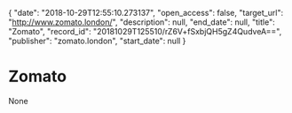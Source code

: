 {
  "date": "2018-10-29T12:55:10.273137", 
  "open_access": false, 
  "target_url": "http://www.zomato.london/", 
  "description": null, 
  "end_date": null, 
  "title": "Zomato", 
  "record_id": "20181029T125510/rZ6V+fSxbjQH5gZ4QudveA==", 
  "publisher": "zomato.london", 
  "start_date": null
}

# Zomato

None